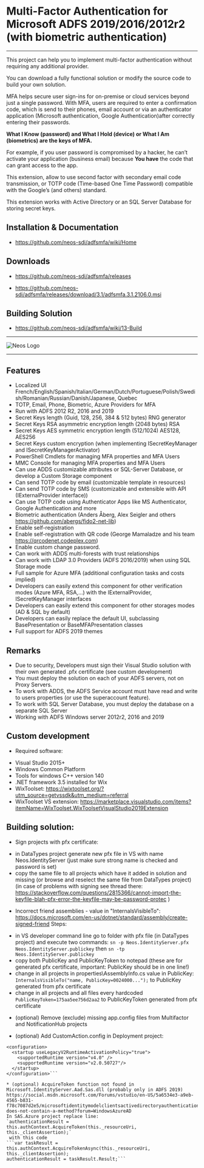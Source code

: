 ﻿# Multi-Factor Authentication for Microsoft ADFS 2019/2016/2012r2 (with biometric authentication)
___

This project can help you to implement multi-factor authentication without requiring any additional provider.

You can download a fully functional solution or modify the source code to build your own solution.

MFA helps secure user sign-ins for on-premise or cloud services beyond just a single password. With MFA, users are required to enter a confirmation code, which is send to their phones, email account or via an authenticator application (Microsoft authentication, Google Authentication)after correctly entering their passwords.

**What I Know (password) and What I Hold (device) or What I Am (biometrics) are the keys of MFA.**

For example, if you user password is compromised by a hacker, he can’t activate your application (business email) because **You have** the code that can grant access to the app.

This extension, allow to use second factor with secondary email code transmission, or TOTP code (Time-based One Time Password) compatible with the Google’s (and others) standard. 

This extension works with Active Directory or an SQL Server Database for storing secret keys.

## Installation & Documentation
* <https://github.com/neos-sdi/adfsmfa/wiki/Home>
## Downloads
- <https://github.com/neos-sdi/adfsmfa/releases>

- <https://github.com/neos-sdi/adfsmfa/releases/download/3.1/adfsmfa.3.1.2106.0.msi>

## Building Solution

- <https://github.com/neos-sdi/adfsmfa/wiki/13-Build>

___
![Neos Logo](logo.png)

___
## Features
* Localized UI French/English/Spanish/Italian/German/Dutch/Portuguese/Polish/Swedish/Romanian/Russian/Danish/Japanese, Quebec
* TOTP, Email, Phone, Biometric, Azure Providers for MFA
* Run with ADFS 2012 R2, 2016 and 2019
* Secret Keys length (Guid, 128, 256, 384 & 512 bytes) RNG generator
* Secret Keys RSA asymmetric encryption length (2048 bytes) RSA
* Secret Keys AES symmetric encryption length (512/1024) AES128, AES256
* Secret Keys custom encryption (when implementing ISecretKeyManager and ISecretKeyManagerActivator)
* PowerShell Cmdlets for managing MFA properties and MFA Users
* MMC Console for managing MFA properties and MFA Users
* Can use ADDS customizable attributes or SQL-Server Database, or develop a Custom Storage component
* Can send TOTP code by email (customizable template in resources)
* Can send TOTP code by SMS (customizable and extensible with API (IExternalProvider interface))
* Can use TOTP code using Authenticator Apps like MS Authenticator, Google Authentication and more
* Biometric authentication (Anders Åberg, Alex Seigler and others <https://github.com/abergs/fido2-net-lib>)
* Enable self-registration
* Enable self-registration with QR code (George Mamaladze and his team <https://qrcodenet.codeplex.com>)
* Enable custom change password.
* Can work with ADDS multi-forests with trust relationships
* Can work with LDAP 3.0 Providers (ADFS 2016/2019) when using SQL Storage mode
* Full sample for Azure MFA (additional configuration tasks and costs implied)
* Developers can easily extend this component for other verification modes (Azure MFA, RSA,…) with the IExternalProvider, ISecretKeyManager interfaces
* Developers can easily extend this component for other storages modes (AD & SQL by default)
* Developers can easily replace the default UI, subclassing BasePresentation or BaseMFAPresentation classes
* Full support for ADFS 2019 themes

## Remarks
* Due to security, Developers must sign their Visual Studio solution with their own generated .pfx certificate (see custom development)
* You must deploy the solution on each of your ADFS servers, not on Proxy Servers.
* To work with ADDS, the ADFS Service account must have read and write to users properties (or use the superaccount feature).
* To work with SQL Server Database, you must deploy the database on a separate SQL Server
* Working with ADFS Windows server 2012r2, 2016 and 2019

## Custom development
* Required software:
 - Visual Studio 2015+
 - Windows Common Platform 
 - Tools for windows C++ version 140 
 - .NET framework 3.5 installed for Wix
 - WixToolset: https://wixtoolset.org/?utm_source=getvssdk&utm_medium=referral
 - WixToolset VS extension: https://marketplace.visualstudio.com/items?itemName=WixToolset.WixToolsetVisualStudio2019Extension

## Building solution:
* Sign projects with pfx certificate:
- in DataTypes project generate new pfx file in VS with name Neos.IdentityServer (just make sure strong name is checked and password is set)
- copy the same file to all projects which have it added in solution and missing (or browse and reselect the same file from DataTypes project)
(in case of problems with signing see thread there: https://stackoverflow.com/questions/2815366/cannot-import-the-keyfile-blah-pfx-error-the-keyfile-may-be-password-protec )

* Incorrect friend assemblies - value in "InternalsVisibleTo": 
https://docs.microsoft.com/en-us/dotnet/standard/assembly/create-signed-friend
Steps:
- in VS developer command line go to folder with pfx file (in DataTypes project) and execute two commands:
 `sn -p Neos.IdentityServer.pfx Neos.IdentityServer.publickey`
 then
 `sn -tp Neos.IdentityServer.publickey`
- copy both PublicKey and PublicKeyToken to notepad (these are for generated pfx certificate, important: PublicKey should be in one line!)
- change in all projects in properties\AssemblyInfo.cs value in PublicKey:
 `InternalsVisibleTo("name, PublicKey=0024000...");`
 to PublicKey generated from pfx certificate
- change in all projects and all files every hardcoded `PublicKeyToken=175aa5ee756d2aa2` to PublicKeyToken generated from pfx certificate

* (optional) Remove (exclude) missing app.config files from Multifactor and NotificationHub projects

* (optional) Add CustomAction.config in Deployment project:
```<?xml version="1.0" encoding="utf-8" ?>
<configuration>
  <startup useLegacyV2RuntimeActivationPolicy="true">
    <supportedRuntime version="v4.0" />
    <supportedRuntime version="v2.0.50727"/>
  </startup>
</configuration>```

* (optional) AcquireToken function not found in Microsoft.IdentityServer.Aad.Sas.dll (probably only in ADFS 2019)
https://social.msdn.microsoft.com/Forums/vstudio/en-US/5a6534e3-a9eb-4565-b831-f78c7087d2e5/microsoftidentitymodelclientsactivedirectoryauthenticationcontex-does-not-contain-a-method?forum=WindowsAzureAD
In SAS.Azure project replace line: 
`authenticationResult = this.authContext.AcquireToken(this._resourceUri, this._clientAssertion);`
 with this code
```var taskResult = this.authContext.AcquireTokenAsync(this._resourceUri, this._clientAssertion); 
authenticationResult = taskResult.Result;```